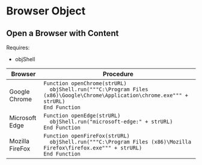# Browser Object

## Open a Browser with Content
Requires:
- objShell

| Browser | Procedure |  
| ---- | ---- |  
| Google Chrome | ```Function openChrome(strURL)``` <br> ```  objShell.run("""C:\Program Files (x86)\Google\Chrome\Application\chrome.exe""" + strURL)``` <br> ```End Function ``` | 
| Microsoft Edge | ```Function openEdge(strURL)``` <br> ```  objShell.run("microsoft-edge:" + strURL)``` <br> ```End Function``` | 
| Mozilla FireFox | ```Function openFireFox(strURL)``` <br> ```  objShell.run("""C:\Program Files (x86)\Mozilla Firefox\firefox.exe""" + strURL)``` <br> ```End Function  ```  |  



